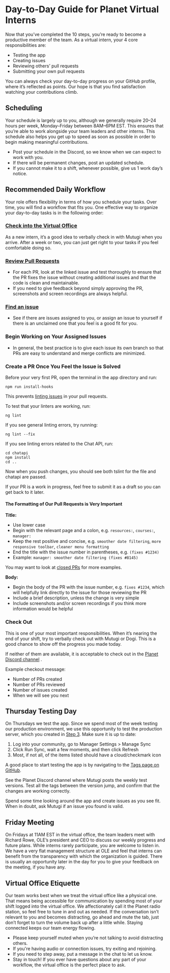 # Day-to-Day Guide for Planet Virtual Interns

Now that you’ve completed the 10 steps, you’re ready to become a productive member of the team. As a virtual intern, your 4 core responsibilities are:

- Testing the app  
- Creating issues  
- Reviewing others’ pull requests  
- Submitting your own pull requests  

You can always check your day-to-day progress on your GitHub profile, where it’s reflected as points. Our hope is that you find satisfaction watching your contributions climb.

## Scheduling

Your schedule is largely up to you, although we generally require 20–24 hours per week, Monday–Friday between 8AM–6PM EST. This ensures that you’re able to work alongside your team leaders and other interns. This schedule also helps you get up to speed as soon as possible in order to begin making meaningful contributions.

- Post your schedule in the Discord, so we know when we can expect to work with you.  
- If there will be permanent changes, post an updated schedule.  
- If you cannot make it to a shift, whenever possible, give us 1 work day’s notice.

## Recommended Daily Workflow

Your role offers flexibility in terms of how you schedule your tasks. Over time, you will find a workflow that fits you. One effective way to organize your day-to-day tasks is in the following order:

### [Check into the Virtual Office](https://talk.ole.org/)

As a new intern, it’s a good idea to verbally check in with Mutugi when you arrive. After a week or two, you can just get right to your tasks if you feel comfortable doing so.

### [Review Pull Requests](https://github.com/open-learning-exchange/planet/pulls)

- For each PR, look at the linked issue and test thoroughly to ensure that the PR fixes the issue without creating additional issues and that the code is clean and maintainable.  
- If you need to give feedback beyond simply approving the PR, screenshots and screen recordings are always helpful.

### [Find an issue](https://github.com/open-learning-exchange/planet/issues)

- See if there are issues assigned to you, or assign an issue to yourself if there is an unclaimed one that you feel is a good fit for you.

### Begin Working on Your Assigned Issues

- In general, the best practice is to give each issue its own branch so that PRs are easy to understand and merge conflicts are minimized.

### Create a PR Once You Feel the Issue is Solved

Before your very first PR, open the terminal in the app directory and run:

```
npm run install-hooks
```

This prevents [linting issues](https://www.testim.io/blog/what-is-a-linter-heres-a-definition-and-quick-start-guide/) in your pull requests.

To test that your linters are working, run:

```
ng lint
```

If you see general linting errors, try running:

```
ng lint --fix
```

If you see linting errors related to the Chat API, run:

```
cd chatapi
npm install
cd ..
```

Now when you push changes, you should see both tslint for the file and chatapi are passed.

If your PR is a work in progress, feel free to submit it as a draft so you can get back to it later.

#### The Formatting of Our Pull Requests is Very Important

**Title:**

- Use lower case  
- Begin with the relevant page and a colon, e.g. `resources:`, `courses:`, `manager:`  
- Keep the rest positive and concise, e.g. `smoother date filtering`, `more responsive toolbar`, `cleaner menu formatting`  
- End the title with the issue number in parentheses, e.g. `(fixes #1234)`  
- Example: `manager: smoother date filtering (fixes #8145)`

You may want to look at [closed PRs](https://github.com/open-learning-exchange/planet/pulls?q=is%3Apr+is%3Aclosed) for more examples.

**Body:**

- Begin the body of the PR with the issue number, e.g. `fixes #1234`, which will helpfully link directly to the issue for those reviewing the PR  
- Include a brief description, unless the change is very simple  
- Include screenshots and/or screen recordings if you think more information would be helpful

### Check Out

This is one of your most important responsibilities. When it’s nearing the end of your shift, try to verbally check out with Mutugi or Dogi. This is a good chance to show off the progress you made today.

If neither of them are available, it is acceptable to check out in the [Planet Discord channel](https://discord.com/channels/1079980988421132369/1243223477608124426)
.

Example checkout message:

- Number of PRs created  
- Number of PRs reviewed  
- Number of issues created  
- When we will see you next

## Thursday Testing Day

On Thursdays we test the app. Since we spend most of the week testing our production environment, we use this opportunity to test the production server, which you created in [Step 3](https://open-learning-exchange.github.io/#!pages/vi/vi-first-steps.md#Step_3_-_Planet_and_Docker). Make sure it is up to date:

1. Log into your community, go to Manager Settings > Manage Sync  
2. Click Run Sync, wait a few moments, and then click Refresh  
3. Most, if not all, of the items listed should have a cloud/checkmark icon

A good place to start testing the app is by navigating to the [Tags page on GitHub](https://github.com/open-learning-exchange/planet/tags).

See the Planet Discord channel where Mutugi posts the weekly test versions. Test all the tags between the version jump, and confirm that the changes are working correctly.

Spend some time looking around the app and create issues as you see fit. When in doubt, ask Mutugi if an issue you found is valid.

## Friday Meeting

On Fridays at 11AM EST in the virtual office, the team leaders meet with Richard Rowe, OLE’s president and CEO to discuss our weekly progress and future plans. While interns rarely participate, you are welcome to listen in. We have a very flat management structure at OLE and feel that interns can benefit from the transparency with which the organization is guided. There is usually an opportunity later in the day for you to give your feedback on the meeting, if you have any.

## Virtual Office Etiquette

Our team works best when we treat the virtual office like a physical one. That means being accessible for communication by spending most of your shift logged into the virtual office. We affectionately call it the Planet radio station, so feel free to tune in and out as needed. If the conversation isn’t relevant to you and becomes distracting, go ahead and mute the tab, just don’t forget to turn the volume back up after a little while. Staying connected keeps our team energy flowing.

- Please keep yourself muted when you’re not talking to avoid distracting others.  
- If you're having audio or connection issues, try exiting and rejoining.  
- If you need to step away, put a message in the chat to let us know.  
- Stay in touch! If you ever have questions about any part of your workflow, the virtual office is the perfect place to ask.
